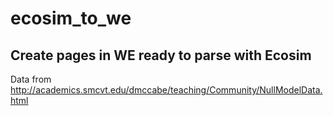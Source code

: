 # ecosim_to_we

## Create pages in WE ready to parse with Ecosim

Data from http://academics.smcvt.edu/dmccabe/teaching/Community/NullModelData.html

